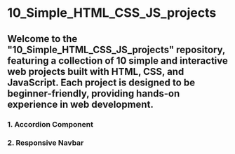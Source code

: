 # 10_Simple_HTML_CSS_JS_projects
## Welcome to the "10_Simple_HTML_CSS_JS_projects" repository, featuring a collection of 10 simple and interactive web projects built with HTML, CSS, and JavaScript. Each project is designed to be beginner-friendly, providing hands-on experience in web development.

### 1. Accordion Component
### 2. Responsive Navbar